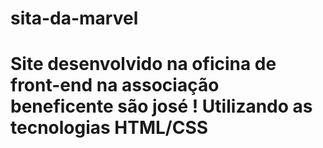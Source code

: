 # sita-da-marvel
<h1>Site desenvolvido na oficina de front-end na associação beneficente são josé ! Utilizando as tecnologias HTML/CSS</h1>
